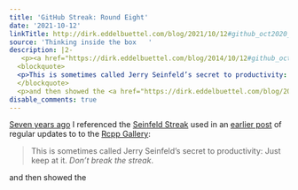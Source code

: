 ```yaml
---
title: 'GitHub Streak: Round Eight'
date: '2021-10-12'
linkTitle: http://dirk.eddelbuettel.com/blog/2021/10/12#github_oct2020_oct2021
source: 'Thinking inside the box   '
description: |2-
   <p><a href="https://dirk.eddelbuettel.com/blog/2014/10/12#github_oct2013_oct2014">Seven years ago</a> I referenced the <a href="https://lifehacker.com/281626/jerry-seinfelds-productivity-secret">Seinfeld Streak</a> used in an <a href="https://dirk.eddelbuettel.com/blog/2013/02/03/">earlier post</a> of regular updates to to the <a href="https://gallery.rcpp.org">Rcpp Gallery</a>:</p>
  <blockquote>
  <p>This is sometimes called Jerry Seinfeld’s secret to productivity: Just keep at it. <em>Don’t break the streak</em>.</p>
  </blockquote>
  <p>and then showed the <a href="https://dirk.eddelbuettel.com/blog/201 ...
disable_comments: true
---
```

 <p><a href="https://dirk.eddelbuettel.com/blog/2014/10/12#github_oct2013_oct2014">Seven years ago</a> I referenced the <a href="https://lifehacker.com/281626/jerry-seinfelds-productivity-secret">Seinfeld Streak</a> used in an <a href="https://dirk.eddelbuettel.com/blog/2013/02/03/">earlier post</a> of regular updates to to the <a href="https://gallery.rcpp.org">Rcpp Gallery</a>:</p>
<blockquote>
<p>This is sometimes called Jerry Seinfeld’s secret to productivity: Just keep at it. <em>Don’t break the streak</em>.</p>
</blockquote>
<p>and then showed the <a href="https://dirk.eddelbuettel.com/blog/201 ...